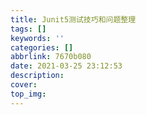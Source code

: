 ```yaml
---
title: Junit5测试技巧和问题整理
tags: []
keywords: ''
categories: []
abbrlink: 7670b080
date: 2021-03-25 23:12:53
description:
cover:
top_img:
---
```






